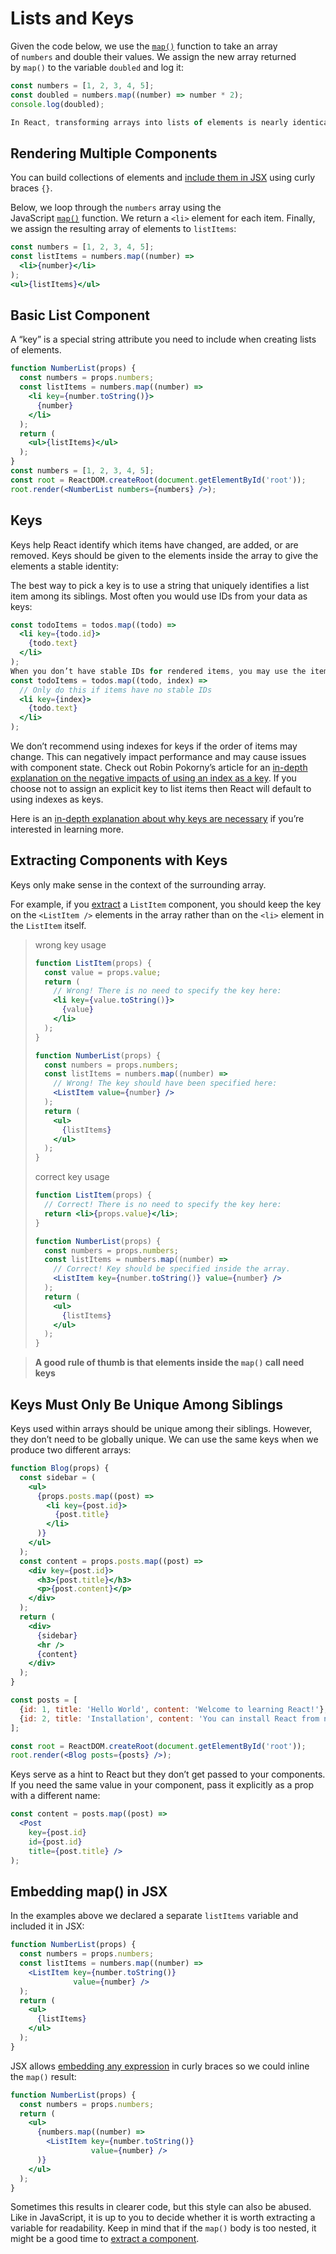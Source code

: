 # Lists and Keys



Given the code below, we use the [`map()`](https://developer.mozilla.org/en-US/docs/Web/JavaScript/Reference/Global_Objects/Array/map) function to take an array of `numbers` and double their values. We assign the new array returned by `map()` to the variable `doubled` and log it:

```jsx
const numbers = [1, 2, 3, 4, 5];
const doubled = numbers.map((number) => number * 2);
console.log(doubled);

In React, transforming arrays into lists of elements is nearly identical.
```



## Rendering Multiple Components

You can build collections of elements and [include them in JSX](https://reactjs.org/docs/introducing-jsx.html#embedding-expressions-in-jsx) using curly braces `{}`.

Below, we loop through the `numbers` array using the JavaScript [`map()`](https://developer.mozilla.org/en-US/docs/Web/JavaScript/Reference/Global_Objects/Array/map) function. We return a `<li>` element for each item. Finally, we assign the resulting array of elements to `listItems`:

```jsx
const numbers = [1, 2, 3, 4, 5];
const listItems = numbers.map((number) =>
  <li>{number}</li>
);
<ul>{listItems}</ul>
```



## Basic List Component

A “key” is a special string attribute you need to include when creating lists of elements.

```jsx
function NumberList(props) {
  const numbers = props.numbers;
  const listItems = numbers.map((number) =>
    <li key={number.toString()}>
      {number}
    </li>
  );
  return (
    <ul>{listItems}</ul>
  );
}
const numbers = [1, 2, 3, 4, 5];
const root = ReactDOM.createRoot(document.getElementById('root'));
root.render(<NumberList numbers={numbers} />);
```



## Keys

Keys help React identify which items have changed, are added, or are removed. Keys should be given to the elements inside the array to give the elements a stable identity:

The best way to pick a key is to use a string that uniquely identifies a list item among its siblings. Most often you would use IDs from your data as keys:

```jsx
const todoItems = todos.map((todo) =>
  <li key={todo.id}>
    {todo.text}
  </li>
);
When you don’t have stable IDs for rendered items, you may use the item index as a key as a last resort:
const todoItems = todos.map((todo, index) =>
  // Only do this if items have no stable IDs
  <li key={index}>
    {todo.text}
  </li>
);
```

We don’t recommend using indexes for keys if the order of items may change. This can negatively impact performance and may cause issues with component state. Check out Robin Pokorny’s article for an [in-depth explanation on the negative impacts of using an index as a key](https://robinpokorny.com/blog/index-as-a-key-is-an-anti-pattern/). If you choose not to assign an explicit key to list items then React will default to using indexes as keys.

Here is an [in-depth explanation about why keys are necessary](https://reactjs.org/docs/reconciliation.html#recursing-on-children) if you’re interested in learning more.



## Extracting Components with Keys

Keys only make sense in the context of the surrounding array.

For example, if you [extract](https://reactjs.org/docs/components-and-props.html#extracting-components) a `ListItem` component, you should keep the key on the `<ListItem />` elements in the array rather than on the `<li>` element in the `ListItem` itself.

> wrong key usage
> 
> ```jsx
> function ListItem(props) {
>   const value = props.value;
>   return (
>     // Wrong! There is no need to specify the key here:
>     <li key={value.toString()}>
>       {value}
>     </li>
>   );
> }
> 
> function NumberList(props) {
>   const numbers = props.numbers;
>   const listItems = numbers.map((number) =>
>     // Wrong! The key should have been specified here:
>     <ListItem value={number} />
>   );
>   return (
>     <ul>
>       {listItems}
>     </ul>
>   );
> }
> ```
> 
> correct key usage
> 
> ```jsx
> function ListItem(props) {
>   // Correct! There is no need to specify the key here:
>   return <li>{props.value}</li>;
> }
> 
> function NumberList(props) {
>   const numbers = props.numbers;
>   const listItems = numbers.map((number) =>
>     // Correct! Key should be specified inside the array.
>     <ListItem key={number.toString()} value={number} />
>   );
>   return (
>     <ul>
>       {listItems}
>     </ul>
>   );
> }
> ```

> **A good rule of thumb is that elements inside the `map()` call need keys**

## 

## Keys Must Only Be Unique Among Siblings

Keys used within arrays should be unique among their siblings. However, they don’t need to be globally unique. We can use the same keys when we produce two different arrays:

```jsx
function Blog(props) {
  const sidebar = (
    <ul>
      {props.posts.map((post) =>
        <li key={post.id}>
          {post.title}
        </li>
      )}
    </ul>
  );
  const content = props.posts.map((post) =>
    <div key={post.id}>
      <h3>{post.title}</h3>
      <p>{post.content}</p>
    </div>
  );
  return (
    <div>
      {sidebar}
      <hr />
      {content}
    </div>
  );
}

const posts = [
  {id: 1, title: 'Hello World', content: 'Welcome to learning React!'},
  {id: 2, title: 'Installation', content: 'You can install React from npm.'}
];

const root = ReactDOM.createRoot(document.getElementById('root'));
root.render(<Blog posts={posts} />);
```

Keys serve as a hint to React but they don’t get passed to your components. If you need the same value in your component, pass it explicitly as a prop with a different name:

```jsx
const content = posts.map((post) =>
  <Post
    key={post.id}
    id={post.id}
    title={post.title} />
);
```



## Embedding map() in JSX

In the examples above we declared a separate `listItems` variable and included it in JSX:

```jsx
function NumberList(props) {
  const numbers = props.numbers;
  const listItems = numbers.map((number) =>
    <ListItem key={number.toString()}
              value={number} />
  );
  return (
    <ul>
      {listItems}
    </ul>
  );
}
```

JSX allows [embedding any expression](https://reactjs.org/docs/introducing-jsx.html#embedding-expressions-in-jsx) in curly braces so we could inline the `map()` result:

```jsx
function NumberList(props) {
  const numbers = props.numbers;
  return (
    <ul>
      {numbers.map((number) =>
        <ListItem key={number.toString()}
                  value={number} />
      )}
    </ul>
  );
}
```

Sometimes this results in clearer code, but this style can also be abused. Like in JavaScript, it is up to you to decide whether it is worth extracting a variable for readability. Keep in mind that if the `map()` body is too nested, it might be a good time to [extract a component](https://reactjs.org/docs/components-and-props.html#extracting-components).
